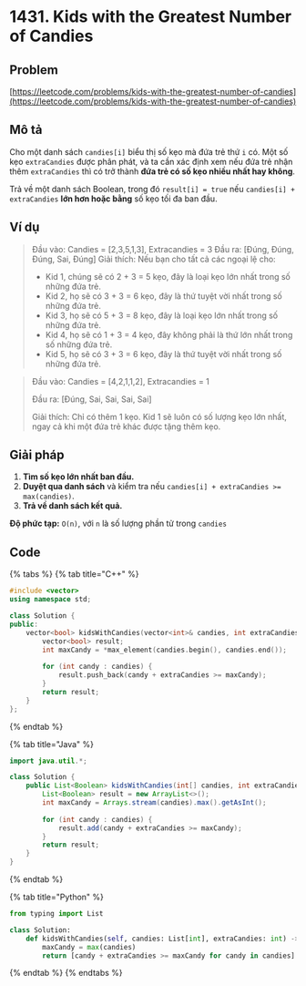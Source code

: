 # 1431. Kids with the Greatest Number of Candies

## Problem&#x20;

[https://leetcode.com/problems/kids-with-the-greatest-number-of-candies](https://leetcode.com/problems/kids-with-the-greatest-number-of-candies)

## Mô tả

Cho một danh sách `candies[i]` biểu thị số kẹo mà đứa trẻ thứ `i` có. Một số kẹo `extraCandies` được phân phát, và ta cần xác định xem nếu đứa trẻ nhận thêm `extraCandies` thì có trở thành **đứa trẻ có số kẹo nhiều nhất hay không**.

Trả về một danh sách Boolean, trong đó `result[i] = true` nếu `candies[i] + extraCandies` **lớn hơn hoặc bằng** số kẹo tối đa ban đầu.

## Ví dụ

> Đầu vào: Candies = \[2,3,5,1,3], Extracandies = 3 Đầu ra: \[Đúng, Đúng, Đúng, Sai, Đúng] Giải thích: Nếu bạn cho tất cả các ngoại lệ cho:
>
> * Kid 1, chúng sẽ có 2 + 3 = 5 kẹo, đây là loại kẹo lớn nhất trong số những đứa trẻ.
> * Kid 2, họ sẽ có 3 + 3 = 6 kẹo, đây là thứ tuyệt vời nhất trong số những đứa trẻ.
> * Kid 3, họ sẽ có 5 + 3 = 8 kẹo, đây là loại kẹo lớn nhất trong số những đứa trẻ.
> * Kid 4, họ sẽ có 1 + 3 = 4 kẹo, đây không phải là thứ lớn nhất trong số những đứa trẻ.
> * Kid 5, họ sẽ có 3 + 3 = 6 kẹo, đây là thứ tuyệt vời nhất trong số những đứa trẻ.

> Đầu vào: Candies = \[4,2,1,1,2], Extracandies = 1&#x20;
>
> Đầu ra: \[Đúng, Sai, Sai, Sai, Sai]&#x20;
>
> Giải thích: Chỉ có thêm 1 kẹo. Kid 1 sẽ luôn có số lượng kẹo lớn nhất, ngay cả khi một đứa trẻ khác được tặng thêm kẹo.

## Giải pháp&#x20;

1. **Tìm số kẹo lớn nhất ban đầu.**
2. **Duyệt qua danh sách** và kiểm tra nếu `candies[i] + extraCandies >= max(candies)`.
3. **Trả về danh sách kết quả.**

**Độ phức tạp:** `O(n)`, với `n` là số lượng phần tử trong `candies`

## Code

{% tabs %}
{% tab title="C++" %}
```cpp
#include <vector>
using namespace std;

class Solution {
public:
    vector<bool> kidsWithCandies(vector<int>& candies, int extraCandies) {
        vector<bool> result;
        int maxCandy = *max_element(candies.begin(), candies.end());
        
        for (int candy : candies) {
            result.push_back(candy + extraCandies >= maxCandy);
        }
        return result;
    }
};

```


{% endtab %}

{% tab title="Java" %}
```java
import java.util.*;

class Solution {
    public List<Boolean> kidsWithCandies(int[] candies, int extraCandies) {
        List<Boolean> result = new ArrayList<>();
        int maxCandy = Arrays.stream(candies).max().getAsInt();
        
        for (int candy : candies) {
            result.add(candy + extraCandies >= maxCandy);
        }
        return result;
    }
}

```


{% endtab %}

{% tab title="Python" %}
```python
from typing import List

class Solution:
    def kidsWithCandies(self, candies: List[int], extraCandies: int) -> List[bool]:
        maxCandy = max(candies)
        return [candy + extraCandies >= maxCandy for candy in candies]

```


{% endtab %}
{% endtabs %}

